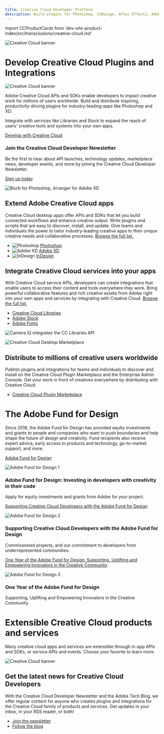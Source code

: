 ```yaml
---
title: Creative Cloud Developer Platform
description: Build plugins for Photoshop, InDesign, After Effects, Adobe XD and more. Integrate service APIs like Creative Cloud Libraries, Adobe Fonts and Adobe Stock.
---
```


import CCProductCards from 'dev-site-product-index/src/transclusions/creative-cloud.md'

<Hero slots="image, heading, icon, text" variant="halfwidth" />

![Creative Cloud banner](images/cc-hero.png)

# Develop Creative Cloud Plugins and Integrations

![Creative Cloud banner](images/cc-icon.png)

Adobe Creative Cloud APIs and SDKs enable developers to impact creative work for millions of users worldwide.
Build and distribute inspiring, productivity-driving plugins for industry-leading apps like Photoshop and XD.

Integrate with services like Libraries and Stock to expand the reach of users' creative tools and systems into your own apps.

[Develop with Creative Cloud](http://adobe.ly/devnews)

<AnnouncementBlock slots="heading, text, button" />

### Join the Creative Cloud Developer Newsletter

Be the first to hear about API launches, technology updates, marketplace news, developer events, and more by joining the Creative Cloud Developer Newsletter.

[Sign up today](http://adobe.ly/devnews)

<TextBlock slots="image, heading, text1, links" />

![Blurb for Photoshop, Arranger for Adobe XD](images/cc-extend-3.png)

## Extend Adobe Creative Cloud apps

Creative Cloud desktop apps offer APIs and SDKs that let you build connected workflows and enhance creative output. Write plugins and scripts that are easy to discover, install, and update. Give teams and individuals the power to tailor industry-leading creative apps to their unique creative needs and collaborative processes. [Browse the full list.](#api-list)

- ![Photoshop](images/icons/ps-icon.png) [Photoshop](../photoshop)
- ![Adobe XD](images/icons/xd-icon.png) [Adobe XD](../xd)
- ![InDesign](images/icons/id-icon.png) [InDesign](../apis/creativecloud/indesign.html)

<TextBlock slots="heading, text1, links, image" />

## Integrate Creative Cloud services into your apps

With Creative Cloud service APIs, developers can create integrations that enable users to access their content and tools everywhere they work. Bring powerful collaborative features and rich creative assets from Adobe right into your own apps and services by integrating with Creative Cloud. [Browse the full list.](#api-list)

- [Creative Cloud Libraries](../creative-cloud-libraries)
- [Adobe Stock](../apis/creativecloud/stock.html)
- [Adobe Fonts](../fonts)

![Camera IQ integrates the CC Libraries API](images/cc-integrate.png)

<TextBlock slots="image, heading, text1, links" />

![Creative Cloud Desktop Marketplace](images/cc-desktop-marketplace-1.png)

## Distribute to millions of creative users worldwide

Publish plugins and integrations for teams and individuals to discover and install on the Creative Cloud Plugin Marketplace and the Enterprise Admin Console. Get your work in front of creatives everywhere by distributing with Creative Cloud.

- [Creative Cloud Plugin Marketplace](https://exchange.adobe.com/creativecloud.html?route=discoverIntegrations&workflow=share)

<TitleBlock slots="heading, text" theme="light" />

# The Adobe Fund for Design

Since 2018, the Adobe Fund for Design has provided equity investments and grants to people and companies who want to push boundaries and help shape the future of design and creativity. Fund recipients also receive expert advice, early access to products and technology, go-to-market support, and more.

<ResourceCard slots="link, image, heading, text" width="50%" variant="vertical" />

[Adobe Fund for Design](https://www.adobe.com/products/xd/adobe-fund.html)

![Adobe Fund for Design 1](images/adobe-fund-for-design-1.jpeg)

### Adobe Fund for Design: Investing in developers with creativity in their code

Apply for equity investments and grants from Adobe for your project.

<ResourceCard slots="link, image, heading, text" width="50%" />

[Supporting Creative Cloud Developers with the Adobe Fund for Design](https://blog.adobe.com/en/publish/2020/06/15/adobe-fund-for-design-creative-cloud-developers.html#gs.iaz41v)

![Adobe Fund for Design 2](images/adobe-fund-for-design-2.jpeg)

### Supporting Creative Cloud Developers with the Adobe Fund for Design

Commissioned projects, and our commitment to developers from underrepresented communities.

<ResourceCard slots="link, image, heading, text" width="50%" />

[One Year of the Adobe Fund for Design: Supporting, Uplifting and Empowering Innovators in the Creative Community](https://blog.adobe.com/en/publish/2019/09/10/fund-for-design-new-design-tools.html#gs.iaz41y)

![Adobe Fund for Design 3](images/adobe-fund-for-design-3.jpeg)

### One Year of the Adobe Fund for Design

Supporting, Uplifting and Empowering Innovators in the Creative Community

<!-- Product cards -->
<div id="api-list"></div>
<TitleBlock slots="heading, text" theme="light" />

# Extensible Creative Cloud products and services

Many creative cloud apps and services are extensible through in-app APIs and SDKs, or service APIs and events. Choose your favorite to learn more.

<CCProductCards />

<!-- Summary block -->

<SummaryBlock slots="image, heading, text, buttons" background="rgb(9, 90, 186)" />

![Creative Cloud banner](images/cc-banner.png)

## Get the latest news for Creative Cloud Developers

With the Creative Cloud Developer Newsletter and the Adobe Tech Blog, we offer regular content for anyone who creates plugins and integrations for the Creative Cloud family of products and services. Get updates in your inbox, in your RSS reader, or both!

- [Join the newsletter](http://adobe.ly/devnews)
- [Follow the blog](https://medium.com/adobetech)
